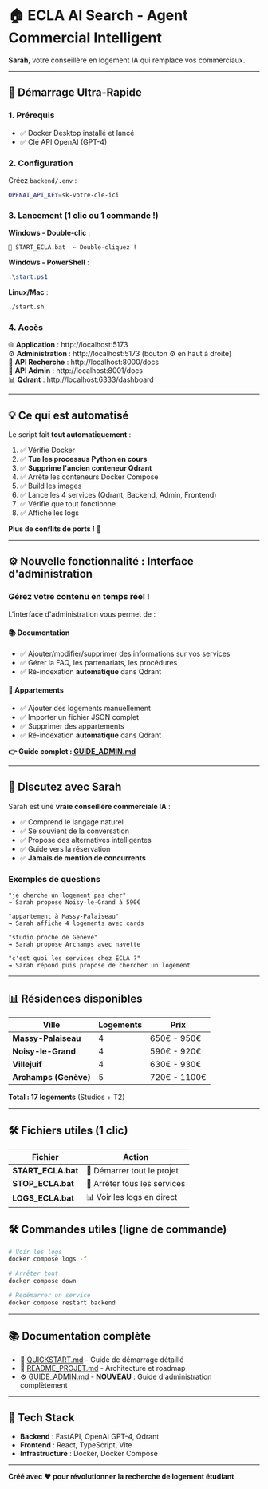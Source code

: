 # 🏠 ECLA AI Search - Agent Commercial Intelligent

**Sarah**, votre conseillère en logement IA qui remplace vos commerciaux.

---

## 🚀 Démarrage Ultra-Rapide

### 1. Prérequis
- ✅ Docker Desktop installé et lancé
- ✅ Clé API OpenAI (GPT-4)

### 2. Configuration

Créez `backend/.env` :
```bash
OPENAI_API_KEY=sk-votre-cle-ici
```

### 3. Lancement (1 clic ou 1 commande !)

**Windows - Double-clic** :
```
📂 START_ECLA.bat  ← Double-cliquez !
```

**Windows - PowerShell** :
```powershell
.\start.ps1
```

**Linux/Mac** :
```bash
./start.sh
```

### 4. Accès

🌐 **Application** : http://localhost:5173  
⚙️ **Administration** : http://localhost:5173 (bouton ⚙️ en haut à droite)  
🔧 **API Recherche** : http://localhost:8000/docs  
🔧 **API Admin** : http://localhost:8001/docs  
📊 **Qdrant** : http://localhost:6333/dashboard

---

## 💡 Ce qui est automatisé

Le script fait **tout automatiquement** :

1. ✅ Vérifie Docker
2. ✅ **Tue les processus Python en cours**
3. ✅ **Supprime l'ancien conteneur Qdrant**
4. ✅ Arrête les conteneurs Docker Compose
5. ✅ Build les images
6. ✅ Lance les 4 services (Qdrant, Backend, Admin, Frontend)
7. ✅ Vérifie que tout fonctionne
8. ✅ Affiche les logs

**Plus de conflits de ports !** 🎉

---

## ⚙️ Nouvelle fonctionnalité : Interface d'administration

### Gérez votre contenu en temps réel !

L'interface d'administration vous permet de :

#### 📚 **Documentation**
- ✅ Ajouter/modifier/supprimer des informations sur vos services
- ✅ Gérer la FAQ, les partenariats, les procédures
- ✅ Ré-indexation **automatique** dans Qdrant

#### 🏢 **Appartements**
- ✅ Ajouter des logements manuellement
- ✅ Importer un fichier JSON complet
- ✅ Supprimer des appartements
- ✅ Ré-indexation **automatique** dans Qdrant

**👉 Guide complet : [GUIDE_ADMIN.md](GUIDE_ADMIN.md)**

---

## 🤖 Discutez avec Sarah

Sarah est une **vraie conseillère commerciale IA** :

- ✅ Comprend le langage naturel
- ✅ Se souvient de la conversation
- ✅ Propose des alternatives intelligentes
- ✅ Guide vers la réservation
- ✅ **Jamais de mention de concurrents**

### Exemples de questions

```
"je cherche un logement pas cher"
→ Sarah propose Noisy-le-Grand à 590€

"appartement à Massy-Palaiseau"
→ Sarah affiche 4 logements avec cards

"studio proche de Genève"
→ Sarah propose Archamps avec navette

"c'est quoi les services chez ECLA ?"
→ Sarah répond puis propose de chercher un logement
```

---

## 📊 Résidences disponibles

| Ville | Logements | Prix |
|-------|-----------|------|
| **Massy-Palaiseau** | 4 | 650€ - 950€ |
| **Noisy-le-Grand** | 4 | 590€ - 920€ |
| **Villejuif** | 4 | 630€ - 930€ |
| **Archamps (Genève)** | 5 | 720€ - 1100€ |

**Total : 17 logements** (Studios + T2)

---

## 🛠️ Fichiers utiles (1 clic)

| Fichier | Action |
|---------|--------|
| **START_ECLA.bat** | 🚀 Démarrer tout le projet |
| **STOP_ECLA.bat** | 🛑 Arrêter tous les services |
| **LOGS_ECLA.bat** | 📊 Voir les logs en direct |

## 🛠️ Commandes utiles (ligne de commande)

```bash
# Voir les logs
docker compose logs -f

# Arrêter tout
docker compose down

# Redémarrer un service
docker compose restart backend
```

---

## 📚 Documentation complète

- 📖 [QUICKSTART.md](QUICKSTART.md) - Guide de démarrage détaillé
- 📖 [README_PROJET.md](README_PROJET.md) - Architecture et roadmap
- ⚙️ [GUIDE_ADMIN.md](GUIDE_ADMIN.md) - **NOUVEAU** : Guide d'administration complètement

---

## 🎯 Tech Stack

- **Backend** : FastAPI, OpenAI GPT-4, Qdrant
- **Frontend** : React, TypeScript, Vite
- **Infrastructure** : Docker, Docker Compose

---

**Créé avec ❤️ pour révolutionner la recherche de logement étudiant**
